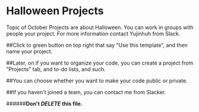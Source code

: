 # Halloween Projects

Topic of October Projects are about Halloween. You can work in groups with people your project. For more information contact Yujinhuh from Slack.

##Click to green button on top right that say "Use this template", and then name your project.

##Later, on if you want to organize your code, you can create a project from "Projects" tab, and to-do lists, and such.

##You can choose whether you want to make your code public or private. 

##If you haven't joined a team, you can contact me from Slacker.

######**Don't _DELETE_ this file.**
